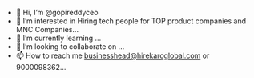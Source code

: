 - 👋 Hi, I’m @gopireddyceo
- 👀 I’m interested in Hiring tech people for TOP product companies and MNC Companies...
- 🌱 I’m currently learning ...
- 💞️ I’m looking to collaborate on ...
- 📫 How to reach me businesshead@hirekaroglobal.com or 9000098362...

<!---
gopireddyceo/gopireddyceo is a ✨ special ✨ repository because its `README.md` (this file) appears on your GitHub profile.
You can click the Preview link to take a look at your changes.
--->
